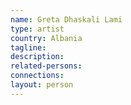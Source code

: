 ```yaml
---
name: Greta Dhaskali Lami
type: artist
country: Albania
tagline:
description:
related-persons:
connections:
layout: person
---
```

